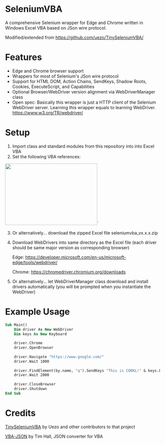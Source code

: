 # SeleniumVBA

A comprehensive Selenium wrapper for Edge and Chrome written in Windows Excel VBA based on JSon wire protocol.

Modified/extended from https://github.com/uezo/TinySeleniumVBA/

# Features

- Edge and Chrome browser support
- Wrappers for most of Selenium's JSon wire protocol
- Support for HTML DOM, Action Chains, SendKeys, Shadow Roots, Cookies, ExecuteScript, and Capabilities
- Optional Browser/WebDriver version alignment via WebDriverManager class
- Open spec: Basically this wrapper is just a HTTP client of the Selenium WebDriver server. Learning this wrapper equals to learning WebDriver.
https://www.w3.org/TR/webdriver/


# Setup

1. Import class and standard modules from this repository into into Excel VBA
2. Set the following VBA references:

<img src="https://user-images.githubusercontent.com/26237126/159189311-001ed714-0378-496f-abc7-5f26dfeb054e.png" width="300" height="200">`

3. Or alternatively... download the zipped Excel file seleniumvba_vx.x.x.zip
4. Download WebDrivers into same directory as the Excel file (each driver should be same major version as corresponding browser)
   
   Edge: https://developer.microsoft.com/en-us/microsoft-edge/tools/webdriver/
   
   Chrome: https://chromedriver.chromium.org/downloads

5. Or alternatively... let WebDriverManager class download and install drivers automatically (you will be prompted when you instantiate the WebDriver)

# Example Usage

```vb
Sub Main()
    Dim driver As New WebDriver
    Dim keys As New Keyboard
    
    driver.Chrome
    driver.OpenBrowser
    
    driver.Navigate "https://www.google.com/"
    driver.Wait 1000
    
    driver.FindElement(by.name, "q").SendKeys "This is COOKL!" & keys.LeftKey & keys.LeftKey & keys.LeftKey & keys.DeleteKey & keys.ReturnKey
    driver.Wait 2000
    
    driver.CloseBrowser
    driver.Shutdown
End Sub
```

# Credits

[TinySeleniumVBA](https://github.com/uezo/TinySeleniumVBA/) by Uezo and other contributors to that project

[VBA-JSON](https://github.com/VBA-tools/VBA-JSON) by Tim Hall, JSON converter for VBA
